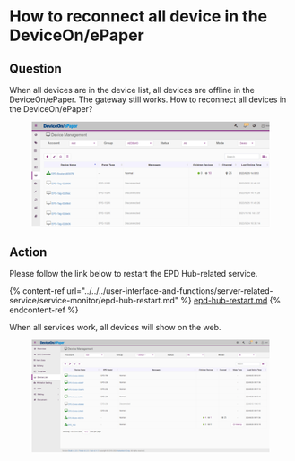 # How to reconnect all device in the DeviceOn/ePaper

## Question

When all devices are in the device list, all devices are offline in the DeviceOn/ePaper. The gateway still works. How to reconnect all devices in the DeviceOn/ePaper?

<figure><img src="../../../.gitbook/assets/image (28).png" alt=""><figcaption></figcaption></figure>

## Action

Please follow the link below to restart the EPD Hub-related service.

{% content-ref url="../../../user-interface-and-functions/server-related-service/service-monitor/epd-hub-restart.md" %}
[epd-hub-restart.md](../../../user-interface-and-functions/server-related-service/service-monitor/epd-hub-restart.md)
{% endcontent-ref %}

When all services work, all devices will show on the web.

<figure><img src="../../../.gitbook/assets/image (412).png" alt=""><figcaption></figcaption></figure>
